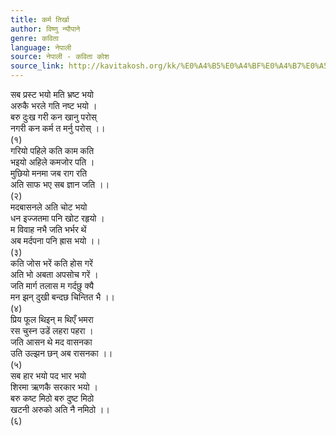 ```yaml
---
title: कर्म तिर्खा
author: विष्णु न्यौपाने
genre: कविता
language: नेपाली
source: नेपाली - कविता कोश
source_link: http://kavitakosh.org/kk/%E0%A4%B5%E0%A4%BF%E0%A4%B7%E0%A5%8D%E0%A4%A3%E0%A5%81_%E0%A4%A8%E0%A5%8D%E0%A4%AF%E0%A5%8C%E0%A4%AA%E0%A4%BE%E0%A4%A8%E0%A5%87
---
```


सब प्रस्ट भयो मति भ्रष्ट भयो  
अरुकै भरले गति नष्ट भयो ।  
बरु दुःख गरी कन खानु परोस्  
नगरी कन कर्म त मर्नु परोस् ।।  
(१)  
गरियो पहिले कति काम कति  
भइयो अहिले कमजोर पति ।  
मुछियो मनमा जब राग रति  
अति साफ भए सब ज्ञान जति ।।  
(२)  
मदबासनले अति चोट भयो  
धन इज्जतमा पनि खोट रहृयो ।  
म विवाह नभै जति भर्भर थें  
अब मर्दपना पनि ह्रास भयो ।।  
(३)  
कति जोस भरें कति होस गरें  
अति भो अबता अपसोच गरें ।  
जति मार्ग तलास म गर्दछु क्यै  
मन झन् दुखी बन्दछ चिन्तित भै ।।  
(४)  
प्रिय फूल थिइन् म थिएँ भमरा  
रस चुस्न उडें लहरा पहरा ।  
जति आसन थे मद वासनका  
उति उल्झन छन् अब रासनका ।।  
(५)  
सब हार भयो पद भार भयो  
शिरमा ऋणकै सरकार भयो ।  
बरु कष्ट मिठो बरु दुष्ट मिठो  
खटनी अरुको अति नै नमिठो ।।  
(६)
